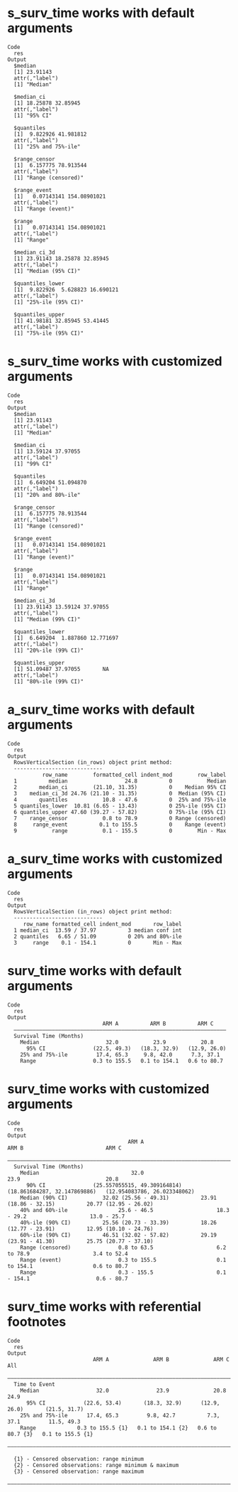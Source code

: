 # s_surv_time works with default arguments

    Code
      res
    Output
      $median
      [1] 23.91143
      attr(,"label")
      [1] "Median"
      
      $median_ci
      [1] 18.25878 32.85945
      attr(,"label")
      [1] "95% CI"
      
      $quantiles
      [1]  9.822926 41.981812
      attr(,"label")
      [1] "25% and 75%-ile"
      
      $range_censor
      [1]  6.157775 78.913544
      attr(,"label")
      [1] "Range (censored)"
      
      $range_event
      [1]   0.07143141 154.08901021
      attr(,"label")
      [1] "Range (event)"
      
      $range
      [1]   0.07143141 154.08901021
      attr(,"label")
      [1] "Range"
      
      $median_ci_3d
      [1] 23.91143 18.25878 32.85945
      attr(,"label")
      [1] "Median (95% CI)"
      
      $quantiles_lower
      [1]  9.822926  5.628823 16.690121
      attr(,"label")
      [1] "25%-ile (95% CI)"
      
      $quantiles_upper
      [1] 41.98181 32.85945 53.41445
      attr(,"label")
      [1] "75%-ile (95% CI)"
      

# s_surv_time works with customized arguments

    Code
      res
    Output
      $median
      [1] 23.91143
      attr(,"label")
      [1] "Median"
      
      $median_ci
      [1] 13.59124 37.97055
      attr(,"label")
      [1] "99% CI"
      
      $quantiles
      [1]  6.649204 51.094870
      attr(,"label")
      [1] "20% and 80%-ile"
      
      $range_censor
      [1]  6.157775 78.913544
      attr(,"label")
      [1] "Range (censored)"
      
      $range_event
      [1]   0.07143141 154.08901021
      attr(,"label")
      [1] "Range (event)"
      
      $range
      [1]   0.07143141 154.08901021
      attr(,"label")
      [1] "Range"
      
      $median_ci_3d
      [1] 23.91143 13.59124 37.97055
      attr(,"label")
      [1] "Median (99% CI)"
      
      $quantiles_lower
      [1]  6.649204  1.887860 12.771697
      attr(,"label")
      [1] "20%-ile (99% CI)"
      
      $quantiles_upper
      [1] 51.09487 37.97055       NA
      attr(,"label")
      [1] "80%-ile (99% CI)"
      

# a_surv_time works with default arguments

    Code
      res
    Output
      RowsVerticalSection (in_rows) object print method:
      ----------------------------
               row_name        formatted_cell indent_mod        row_label
      1          median                  24.8          0           Median
      2       median_ci        (21.10, 31.35)          0    Median 95% CI
      3    median_ci_3d 24.76 (21.10 - 31.35)          0  Median (95% CI)
      4       quantiles           10.8 - 47.6          0  25% and 75%-ile
      5 quantiles_lower  10.81 (6.65 - 13.43)          0 25%-ile (95% CI)
      6 quantiles_upper 47.60 (39.27 - 57.82)          0 75%-ile (95% CI)
      7    range_censor           0.8 to 78.9          0 Range (censored)
      8     range_event          0.1 to 155.5          0    Range (event)
      9           range           0.1 - 155.5          0        Min - Max

# a_surv_time works with customized arguments

    Code
      res
    Output
      RowsVerticalSection (in_rows) object print method:
      ----------------------------
         row_name formatted_cell indent_mod       row_label
      1 median_ci  13.59 / 37.97          3 median conf int
      2 quantiles   6.65 / 51.09          0 20% and 80%-ile
      3     range    0.1 - 154.1          0       Min - Max

# surv_time works with default arguments

    Code
      res
    Output
                                  ARM A          ARM B          ARM C    
      ———————————————————————————————————————————————————————————————————
      Survival Time (Months)                                             
        Median                     32.0           23.9           20.8    
          95% CI               (22.5, 49.3)   (18.3, 32.9)   (12.9, 26.0)
        25% and 75%-ile         17.4, 65.3     9.8, 42.0      7.3, 37.1  
        Range                  0.3 to 155.5   0.1 to 154.1   0.6 to 80.7 

# surv_time works with customized arguments

    Code
      res
    Output
                                          ARM A                          ARM B                          ARM C            
      ———————————————————————————————————————————————————————————————————————————————————————————————————————————————————
      Survival Time (Months)                                                                                             
        Median                             32.0                           23.9                           20.8            
          90% CI               (25.557055515, 49.309164814)   (18.861684287, 32.147869886)   (12.954083786, 26.023348062)
        Median (90% CI)           32.02 (25.56 - 49.31)          23.91 (18.86 - 32.15)          20.77 (12.95 - 26.02)    
        40% and 60%-ile                25.6 - 46.5                    18.3 - 29.2                    13.0 - 25.7         
        40%-ile (90% CI)          25.56 (20.73 - 33.39)          18.26 (12.77 - 23.91)          12.95 (10.10 - 24.76)    
        60%-ile (90% CI)          46.51 (32.02 - 57.82)          29.19 (23.91 - 41.30)          25.75 (20.77 - 37.10)    
        Range (censored)               0.8 to 63.5                    6.2 to 78.9                    3.4 to 52.4         
        Range (event)                  0.3 to 155.5                   0.1 to 154.1                   0.6 to 80.7         
        Range                          0.3 - 155.5                    0.1 - 154.1                     0.6 - 80.7         

# surv_time works with referential footnotes

    Code
      res
    Output
                               ARM A              ARM B              ARM C              All       
      ————————————————————————————————————————————————————————————————————————————————————————————
      Time to Event                                                                               
        Median                  32.0               23.9              20.8               24.9      
          95% CI            (22.6, 53.4)       (18.3, 32.9)      (12.9, 26.0)       (21.5, 31.7)  
        25% and 75%-ile      17.4, 65.3         9.8, 42.7          7.3, 37.1         11.5, 49.3   
        Range             0.3 to 155.5 {1}   0.1 to 154.1 {2}   0.6 to 80.7 {3}   0.1 to 155.5 {1}
      ————————————————————————————————————————————————————————————————————————————————————————————
      
      {1} - Censored observation: range minimum
      {2} - Censored observations: range minimum & maximum
      {3} - Censored observation: range maximum
      ————————————————————————————————————————————————————————————————————————————————————————————
      

